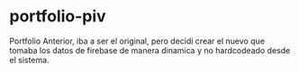 # portfolio-piv
Portfolio Anterior, iba a ser el original, pero decidí crear el nuevo que tomaba los datos de firebase de manera dinamica y no hardcodeado desde el sistema.
